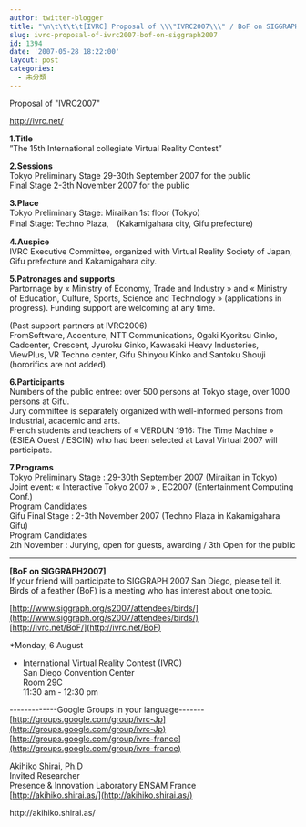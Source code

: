 ```yaml
---
author: twitter-blogger
title: "\n\t\t\t\t[IVRC] Proposal of \\\"IVRC2007\\\" / BoF on SIGGRAPH2007\t\t"
slug: ivrc-proposal-of-ivrc2007-bof-on-siggraph2007
id: 1394
date: '2007-05-28 18:22:00'
layout: post
categories:
  - 未分類
---
```


Proposal of "IVRC2007"  

[http://ivrc.net/<span style="display: block;" title="リンク" onmouseup="" onmousedown="CheckFormatting(event);FormatbarButton('richeditorframe', this, 8);ButtonMouseDown(this);"></span>](http://ivrc.net/)  

<span style="font-weight: bold;">1.Title</span>  
”The 15th International collegiate Virtual Reality Contest”  

<span style="font-weight: bold;">2.Sessions</span>  
Tokyo Preliminary Stage 29-30th September 2007 for the public  
Final Stage 2-3th November 2007 for the public  

<span style="font-weight: bold;">3.Place</span>  
Tokyo Preliminary Stage: Miraikan 1st floor (Tokyo)  
Final Stage: Techno Plaza,　(Kakamigahara city, Gifu prefecture)  

<span style="font-weight: bold;">4.Auspice</span>  
IVRC Executive Committee, organized with Virtual Reality Society of Japan, Gifu prefecture and Kakamigahara city.  

<span style="font-weight: bold;">5.Patronages and supports</span>  
Partornage by « Ministry of Economy, Trade and Industry » and « Ministry of Education, Culture, Sports, Science and Technology » (applications in progress). Funding support are welcoming at any time.  

(Past support partners at IVRC2006)  
FromSoftware, Accenture, NTT Communications, Ogaki Kyoritsu Ginko, Cadcenter, Crescent, Jyuroku Ginko, Kawasaki Heavy Industories, ViewPlus, VR Techno center, Gifu Shinyou Kinko and Santoku Shouji (hororifics are not added).  

<span style="font-weight: bold;">6.Participants</span>  
Numbers of the public entree: over 500 persons at Tokyo stage, over 1000 persons at Gifu.  
Jury committee is separately organized with well-informed persons from industrial, academic and arts.  
French students and teachers of « VERDUN 1916: The Time Machine » (ESIEA Ouest / ESCIN) who had been selected at Laval Virtual 2007 will participate.  

<span style="font-weight: bold;">7.Programs</span>  
Tokyo Preliminary Stage : 29-30th September 2007 (Miraikan in Tokyo)  
Joint event: « Interactive Tokyo 2007 » , EC2007 (Entertainment Computing Conf.)  
Program Candidates  
Gifu Final Stage : 2-3th November 2007 (Techno Plaza in Kakamigahara Gifu)  
Program Candidates  
2th November : Jurying, open for guests, awarding / 3th Open for the public  

---------  
<span style="font-weight: bold;">[BoF on SIGGRAPH2007]</span>  
If your friend will participate to SIGGRAPH 2007 San Diego, please tell it.  
Birds of a feather (BoF) is a meeting who has interest about one topic.  

[http://www.siggraph.org/s2007/attendees/birds/](http://www.siggraph.org/s2007/attendees/birds/)  
[http://ivrc.net/BoF/](http://ivrc.net/BoF)  

*Monday, 6 August  
* International Virtual Reality Contest (IVRC)  
San Diego Convention Center  
Room 29C  
11:30 am - 12:30 pm  
<span style="display: block;" title="リンク" onmouseup="" onmousedown="CheckFormatting(event);FormatbarButton('richeditorframe', this, 8);ButtonMouseDown(this);"></span><span style="display: block;" title="リンク" onmouseup="" onmousedown="CheckFormatting(event);FormatbarButton('richeditorframe', this, 8);ButtonMouseDown(this);"></span>  

-------------Google Groups in your language-------  
[http://groups.google.com/group/ivrc-Jp](http://groups.google.com/group/ivrc-Jp)  
[http://groups.google.com/group/ivrc-france](http://groups.google.com/group/ivrc-france)  

Akihiko Shirai, Ph.D  
Invited Researcher  
Presence & Innovation Laboratory ENSAM France  
[http://akihiko.shirai.as/](http://akihiko.shirai.as/)

<div>http://akihiko.shirai.as/</div>